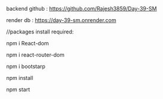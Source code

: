 backend github : https://github.com/Rajesh3859/Day-39-SM

render db : https://day-39-sm.onrender.com


//packages install required:

npm i React-dom

npm i react-router-dom

npm i bootstarp

npm install

npm start
